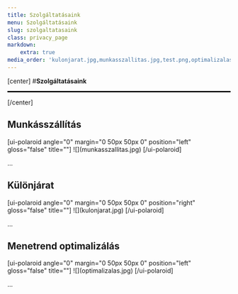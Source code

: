 ```yaml
---
title: Szolgáltatásaink
menu: Szolgáltatásaink
slug: szolgaltatasaink
class: privacy_page
markdown:
    extra: true
media_order: 'kulonjarat.jpg,munkasszallitas.jpg,test.png,optimalizalas.jpg'
---
```


[center]
#**Szolgáltatásaink**
<hr style="border: 1px solid black;"/>
[/center]

## Munkásszállítás
<div markdown=1 class="polaroid-img anchor" id="munkasszallitas">
[ui-polaroid angle="0" margin="0 50px 50px 0" position="left" gloss="false" title=""]
![](munkasszallitas.jpg)
[/ui-polaroid]

...

</div>


## Különjárat
<div markdown=1 class="polaroid-img anchor" id="kulonjarat">
[ui-polaroid angle="0" margin="0 50px 50px 0" position="right" gloss="false" title=""]
![](kulonjarat.jpg)
[/ui-polaroid]

...

</div>


## Menetrend optimalizálás
<div markdown=1 class="polaroid-img anchor" id="">
[ui-polaroid angle="0" margin="0 50px 50px 0" position="left" gloss="false" title=""]
![](optimalizalas.jpg)
[/ui-polaroid]

...

</div>

